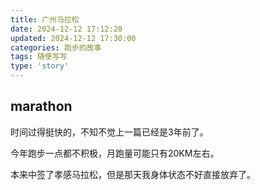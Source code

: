 ```yaml
---
title: 广州马拉松
date: 2024-12-12 17:12:20
updated: 2024-12-12 17:30:00
categories: 跑步的故事
tags: 随便写写
type: 'story'
---
```


## marathon 

时间过得挺快的，不知不觉上一篇已经是3年前了。

今年跑步一点都不积极，月跑量可能只有20KM左右。

本来中签了孝感马拉松，但是那天我身体状态不好直接放弃了。
